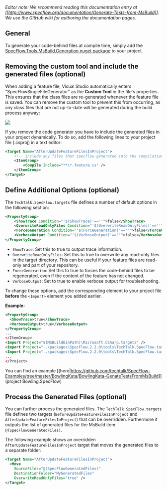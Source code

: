 _Editor note: We recommend reading this documentation entry at [[http://www.specflow.org/documentation/Generate-Tests-from-MsBuild]]. We use the GitHub wiki for authoring the documentation pages._

## General

To generate your code-behind files at compile time, simply add the [SpecFlow.Tools.MsBuild.Generation nuget package](https://www.nuget.org/packages/SpecFlow.Tools.MsBuild.Generation/) to your project.

## Removing the custom tool and include the generated files (optional)

When adding a feature file, Visual Studio automatically enters "SpecFlowSingleFileGenerator" as the **Custom Tool** in the file's properties. This ensures that the class files are re-generated whenever the feature file is saved. You can remove the custom tool to prevent this from occurring, as any class files that are not up-to-date will be generated during the build process anyway:

<img src=http://www.specflow.org/screenshots/CustomTool.png>

If you remove the code generator you have to include the generated files in your project dynamically. To do so, add the following lines to your project file (.csproj) in a text editor:

```xml
<Target Name="AfterUpdateFeatureFilesInProject">
    <!-- include any files that specflow generated into the compilation of the project -->
    <ItemGroup>
        <Compile Include="**\*.feature.cs" />
    </ItemGroup>
</Target>
```

## Define Additional Options (optional)
The `TechTalk.SpecFlow.targets` file defines a number of default options in the following section:

```xml
<PropertyGroup>
    <ShowTrace Condition="'$(ShowTrace)'==''">false</ShowTrace>
    <OverwriteReadOnlyFiles Condition="'$(OverwriteReadOnlyFiles)'==''">false</OverwriteReadOnlyFiles>
    <ForceGeneration Condition="'$(ForceGeneration)'==''">false</ForceGeneration>
    <VerboseOutput Condition="'$(VerboseOutput)'==''">false</VerboseOutput>
</PropertyGroup>
```
* `ShowTrace`: Set this to true to output trace information.
* `OverwriteReadOnlyFiles`: Set this to true to overwrite any read-only files in the target directory. This can be useful if your feature files are read-only and part of your repository.
* `ForceGeneration`: Set this to true to forces the code-behind files to be regenerated, even if the content of the feature has not changed. 
* `VerboseOutput`: Set to true to enable verbose output for troubleshooting.

To change these options, add the corresponding element to your project file **before** the `<Import>` element you added earlier.

**Example:**

```xml
<PropertyGroup>
  <ShowTrace>true</ShowTrace>
  <VerboseOutput>true</VerboseOutput>
</PropertyGroup>
...
</ItemGroup>
<Import Project="$(MSBuildBinPath)\Microsoft.CSharp.targets" />
<Import Project="..\packages\SpecFlow.2.2.0\tools\TechTalk.SpecFlow.tasks"  Condition="Exists('..\packages\SpecFlow.2.2.0\tools\TechTalk.SpecFlow.tasks')" />
<Import Project="..\packages\SpecFlow.2.2.0\tools\TechTalk.SpecFlow.targets" Condition="Exists('..\packages\SpecFlow.2.2.0\tools\TechTalk.SpecFlow.targets')" />
...
</Project>
```

You can find an example [[here|https://github.com/techtalk/SpecFlow-Examples/tree/master/BowlingKata/BowlingKata-GenateTestsFromMsBuild]] (project Bowling.SpecFlow)

<!--
## Including Feature Files Dynamically
If you are also adding, renaming or deleting feature files outside of Visual Studio, you can include these files in your project dynamically. To do so, add the following lines to your project file in a text editor:

An example can be found [[here|https://github.com/techtalk/SpecFlow-Examples/tree/master/BowlingKata/BowlingKata-GenateTestsFromMsBuild]] (project Bowling.SpecFlow.DynamicallyIncludedFeatureFiles)
-->

## Process the Generated Files (optional)

You can further process the generated files. The `TechTalk.SpecFlow.targets` file defines two targets (`BeforeUpdateFeatureFilesInProject` and `AfterUpdateFeatureFilesInProject`) that can be overridden. Furthermore it outputs the list of generated files for the MsBuild item `@(SpecFlowGeneratedFiles)`.

The following example shows an overridden `AfterUpdateFeatureFilesInProject` target that moves the generated files to a separate folder:

```xml
<Target Name="AfterUpdateFeatureFilesInProject">
  <Move 
    SourceFiles="@(SpecFlowGeneratedFiles)" 
    DestinationFolder="MyGeneratedFiles" 
    OverwriteReadOnlyFiles="true" />
</Target>
```